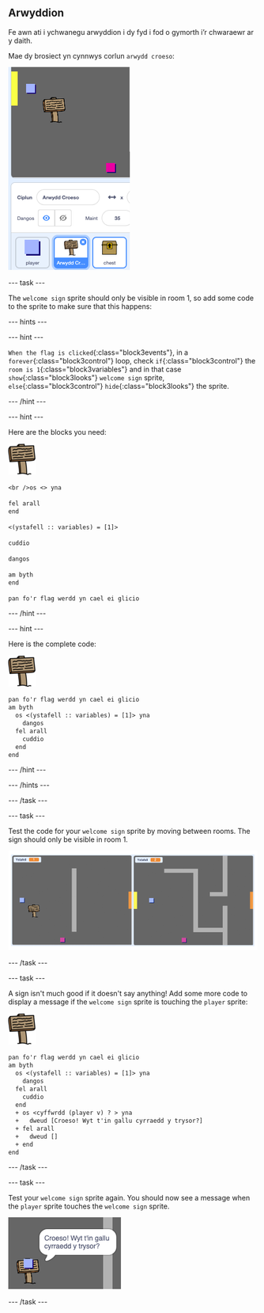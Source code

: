 ## Arwyddion

Fe awn ati i ychwanegu arwyddion i dy fyd i fod o gymorth i’r chwaraewr ar y daith.

Mae dy brosiect yn cynnwys corlun `arwydd croeso`:

![sgrinlun](images/world-sign.png)

\--- task \---

The `welcome sign` sprite should only be visible in room 1, so add some code to the sprite to make sure that this happens:

\--- hints \---

\--- hint \---

`When the flag is clicked`{:class="block3events"}, in a `forever`{:class="block3control"} loop, check `if`{:class="block3control"} the `room is 1`{:class="block3variables"} and in that case `show`{:class="block3looks"} `welcome sign` sprite, `else`{:class="block3control"} `hide`{:class="block3looks"} the sprite.

\--- /hint \---

\--- hint \---

Here are the blocks you need:

![sign](images/sign.png)

```blocks3
<br />os <> yna 
  
fel arall
end

<(ystafell :: variables) = [1]>

cuddio

dangos

am byth
end

pan fo'r flag werdd yn cael ei glicio

```

\--- /hint \---

\--- hint \---

Here is the complete code:

![sign](images/sign.png)

```blocks3
pan fo'r flag werdd yn cael ei glicio
am byth 
  os <(ystafell :: variables) = [1]> yna 
    dangos
  fel arall 
    cuddio
  end
end
```

\--- /hint \---

\--- /hints \---

\--- /task \---

\--- task \---

Test the code for your `welcome sign` sprite by moving between rooms. The sign should only be visible in room 1.

![screenshot](images/world-sign-test.png)

\--- /task \---

\--- task \---

A sign isn't much good if it doesn't say anything! Add some more code to display a message if the `welcome sign` sprite is touching the `player` sprite:

![sign](images/sign.png)

```blocks3
pan fo'r flag werdd yn cael ei glicio
am byth 
  os <(ystafell :: variables) = [1]> yna 
    dangos
  fel arall 
    cuddio
  end
  + os <cyffwrdd (player v) ? > yna 
  +   dweud [Croeso! Wyt t'in gallu cyrraedd y trysor?]
  + fel arall 
  +   dweud []
  + end
end
```

\--- /task \---

\--- task \---

Test your `welcome sign` sprite again. You should now see a message when the `player` sprite touches the `welcome sign` sprite.

![screenshot](images/world-sign-test2.png)

\--- /task \---